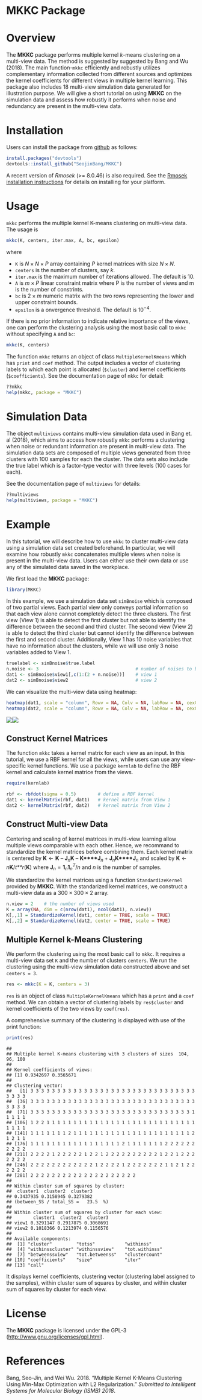 MKKC Package
================

Overview
========

The **MKKC** package performs multiple kernel *k*-means clustering on a multi-view data. The method is suggested by suggested by Bang and Wu (2018). The main function-`mkkc` efficiently and robustly utilizes complementary information collected from different sources and optimizes the kernel coefficients for different views in multiple kernel learning. This package also includes 18 multi-view simulation data generated for illustration purpose. We will give a short tutorial on using **MKKC** on the simulation data and assess how robustly it performs when noise and redundancy are present in the multi-view data.

Installation
============

Users can install the package from [github](https://github.com/SeojinBang) as follows:

``` r
install.packages("devtools")
devtools::install_github("SeojinBang/MKKC")
```

A recent version of *Rmosek* (&gt;= 8.0.46) is also required. See the [Rmosek installation instructions](http://docs.mosek.com/8.0/rmosek/install.html) for details on installing for your platform.

Usage
=====

`mkkc` performs the multiple kernel K-means clustering on multi-view data. The usage is

``` r
mkkc(K, centers, iter.max, A, bc, epsilon)
```

where

-   `K` is *N* × *N* × *P* array containing *P* kernel matrices with size *N* × *N*.
-   `centers` is the number of clusters, say *k*.
-   `iter.max` is the maximum number of iterations allowed. The default is 10.
-   `A` is *m* × *P* linear constraint matrix where P is the number of views and m is the number of constrints.
-   `bc` is 2 × *m* numeric matrix with the two rows representing the lower and upper constraint bounds.
-   `epsilon` is a onvergence threshold. The default is 10<sup>−4</sup>.

If there is no prior information to indicate relative importance of the views, one can perform the clustering analysis using the most basic call to `mkkc` without specifying `A` and `bc`:

``` r
mkkc(K, centers)
```

The function `mkkc` returns an object of class `MultipleKernelKmeans` which has `print` and `coef` method. The output includes a vector of clustering labels to which each point is allocated (`$cluster`) and kernel coefficients (`$coefficients`). See the documentation page of `mkkc` for detail:

``` r
??mkkc
help(mkkc, package = "MKKC")
```

Simulation Data
===============

The object `multiviews` contains multi-view simulation data used in Bang et. al (2018), which aims to access how robustly `mkkc` performs a clustering when noise or redundant information are present in multi-view data. The simulation data sets are composed of multiple views generated from three clusters with 100 samples for each the cluster. The data sets also include the true label which is a factor-type vector with three levels (100 cases for each).

See the documentation page of `multiviews` for details:

``` r
??multiviews
help(multiviews, package = "MKKC")
```

Example
=======

In this tutorial, we will describe how to use `mkkc` to cluster multi-view data using a simulation data set created beforehand. In particular, we will examine how robustly `mkkc` concatenates multiple views when noise is present in the multi-view data. Users can either use their own data or use any of the simulated data saved in the workplace.

We first load the **MKKC** package:

``` r
library(MKKC)
```

In this example, we use a simulation data set `simBnoise` which is composed of two partial views. Each partial view only conveys partial information so that each view alone cannot completely detect the three clusters. The first view (View 1) is able to detect the first cluster but not able to identify the difference between the second and third cluster. The second view (View 2) is able to detect the third cluster but cannot identify the difference between the first and second cluster. Additionally, View 1 has 10 noise variables that have no information about the clusters, while we will use only 3 noise variables added to View 1.

``` r
truelabel <- simBnoise$true.label
n.noise <- 3                                    # number of noises to be added
dat1 <- simBnoise$view1[,c(1:(2 + n.noise))]    # view 1
dat2 <- simBnoise$view2                         # view 2
```

We can visualize the multi-view data using heatmap:

``` r
heatmap(dat1, scale = "column", Rowv = NA, Colv = NA, labRow = NA, cexCol = 1.5)    # view 1
heatmap(dat2, scale = "column", Rowv = NA, Colv = NA, labRow = NA, cexCol = 1.5)    # view 2
```

![](README_files/figure-markdown_github/unnamed-chunk-7-1.png)![](README_files/figure-markdown_github/unnamed-chunk-7-2.png)

Construct Kernel Matrices
-------------------------

The function `mkkc` takes a kernel matrix for each view as an input. In this tutorial, we use a RBF kernel for all the views, while users can use any view-specific kernel functions. We use a package `kernlab` to define the RBF kernel and calculate kernel matrice from the views.

``` r
require(kernlab)

rbf <- rbfdot(sigma = 0.5)        # define a RBF kernel
dat1 <- kernelMatrix(rbf, dat1)   # kernel matrix from View 1
dat2 <- kernelMatrix(rbf, dat2)   # kernel matrix from View 2
```

Construct Multi-view Data
-------------------------

Centering and scaling of kernel matrices in multi-view learning allow multiple views comparable with each other. Hence, we recommand to standardize the kernel matrices before combining them. Each kernel matrix is centered by **K** ← **K** – **J**<sub>*n*</sub>**K** – **K****J**<sub>*n*</sub> + **J**<sub>*n*</sub>**K****J**<sub>*n*</sub> and scaled by **K** ← *n***K**/*t**r*(**K**) where **J**<sub>*n*</sub> = **1**<sub>*n*</sub>**1**<sub>*n*</sub><sup>*T*</sup>/*n* and *n* is the number of samples.

We standardize the kernel matrices using a function `StandardizeKernel` provided by **MKKC**. With the standarized kernel matrices, we construct a multi-view data as a 300 × 300 × 2 array.

``` r
n.view = 2    # the number of views used
K = array(NA, dim = c(nrow(dat1), ncol(dat1), n.view))
K[,,1] = StandardizeKernel(dat1, center = TRUE, scale = TRUE)
K[,,2] = StandardizeKernel(dat2, center = TRUE, scale = TRUE)
```

Multiple Kernel k-Means Clustering
----------------------------------

We perform the clustering using the most basic call to `mkkc`. It requires a multi-view data set `K` and the number of clusters `centers`. We run the clustering using the multi-view simulation data constructed above and set `centers = 3`.

``` r
res <- mkkc(K = K, centers = 3)
```

`res` is an object of class `MultipleKernelKmeans` which has a `print` and a `coef` method. We can obtain a vector of clustering labels by `res$cluster` and kernel coefficients of the two views by `coef(res)`.

A comprehensive summary of the clustering is displayed with use of the print function:

``` r
print(res)
```

    ## 
    ## Multiple kernel K-means clustering with 3 clusters of sizes  104, 96, 100 
    ## 
    ## Kernel coefficients of views:
    ## [1] 0.9342697 0.3565671
    ## 
    ## Clustering vector:
    ##   [1] 3 3 3 3 3 3 3 3 3 3 3 3 3 3 3 3 3 3 3 3 3 3 3 3 3 3 3 3 3 3 3 3 3 3 3
    ##  [36] 3 3 3 3 3 3 3 3 3 3 3 3 3 3 3 3 3 3 3 3 3 3 3 3 3 3 3 3 3 3 3 3 3 3 3
    ##  [71] 3 3 3 3 3 3 3 3 3 3 3 3 3 3 3 3 3 3 3 3 3 3 3 3 3 3 3 3 3 3 1 1 1 1 1
    ## [106] 1 2 2 1 1 1 1 1 1 1 1 1 1 1 1 1 1 1 1 1 1 1 1 1 1 1 1 1 1 1 1 1 1 1 1
    ## [141] 1 1 1 1 1 1 1 2 1 1 1 1 1 1 1 1 1 1 1 1 1 1 1 1 1 1 1 1 1 1 2 1 2 1 1
    ## [176] 1 1 1 1 1 1 1 1 1 1 1 1 1 1 1 1 1 2 1 1 1 1 1 1 1 2 2 2 2 2 2 2 2 2 2
    ## [211] 2 2 2 2 1 2 2 2 2 2 1 2 2 1 2 2 2 2 2 2 2 2 2 2 1 2 2 1 2 2 2 2 2 2 2
    ## [246] 2 2 2 2 2 2 2 2 2 2 2 2 1 2 2 2 2 1 2 2 2 2 2 2 2 1 1 2 1 2 2 2 2 2 2
    ## [281] 2 2 2 2 2 2 2 2 2 2 2 2 2 2 2 2 2 2 2 2
    ## 
    ## Within cluster sum of squares by cluster:
    ##  cluster1  cluster2  cluster3 
    ## 0.3437935 0.3158945 0.3279382 
    ## (between_SS / total_SS =   23.5  %)
    ## 
    ## Within cluster sum of squares by cluster for each view:
    ##        cluster1  cluster2  cluster3
    ## view1 0.3291147 0.2917875 0.3068691
    ## view2 0.1018366 0.1213974 0.1156576
    ## 
    ## Available components:
    ##  [1] "cluster"         "totss"           "withinss"       
    ##  [4] "withinsscluster" "withinssview"    "tot.withinss"   
    ##  [7] "betweenssview"   "tot.betweenss"   "clustercount"   
    ## [10] "coefficients"    "size"            "iter"           
    ## [13] "call"

It displays kernel coefficients, clustering vector (clustering label assigned to the samples), within cluster sum of squares by cluster, and within cluster sum of squares by cluster for each view.

License
=======

The **MKKC** package is licensed under the GPL-3 (<http://www.gnu.org/licenses/gpl.html>).

References
==========

Bang, Seo-Jin, and Wei Wu. 2018. “Multiple Kernel K-Means Clustering Using Min-Max Optimization with L2 Regularization.” *Submitted to Intelligent Systems for Molecular Biology (ISMB) 2018*.
